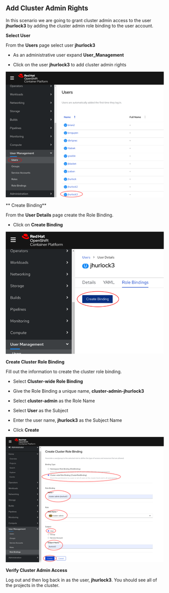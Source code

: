 ## Add Cluster Admin Rights

In this scenario we are going to grant cluster admin access to the user __jhurlock3__ by adding the cluster admin role binding to the user account.

**Select User**

From the __Users__ page select user __jhurlock3__

* As an administrative user expand __User_Management__

* Click on the user __jhurlock3__ to add cluster admin rights

![users-page](assets/users-page.png)

** Create Binding**

From the __User Details__ page create the Role Binding.

* Click on __Create Binding__

![user-details-page](assets/user-details-page.png)

**Create Cluster Role Binding**

Fill out the  information to create the cluster role binding. 

* Select __Cluster-wide Role Binding__

* Give the Role Binding a unique name, __cluster-admin-jhurlock3__

* Select __cluster-admin__ as the Role Name

* Select __User__ as the Subject

* Enter the user name, __jhurlock3__ as the Subject Name

* Click __Create__

![create-cluster-role-binding](assets/create-cluster-role-binding.png)

**Verify Cluster Admin Access**

Log out and then log back in as the user, __jhurlock3__. You should see all of the projects in the cluster.
